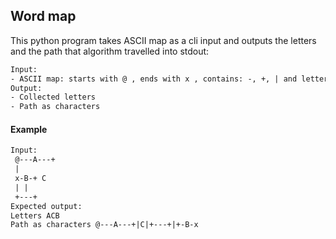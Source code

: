 ## Word map
This python program takes ASCII map as a cli input and outputs the letters and the path that algorithm travelled into stdout:
~~~txt
Input:
- ASCII map: starts with @ , ends with x , contains: -, +, | and letters
Output:
- Collected letters
- Path as characters
~~~
#### Example
~~~txt
Input:
 @---A---+
 |
 x-B-+ C
 | |
 +---+
Expected output:
Letters ACB
Path as characters @---A---+|C|+---+|+-B-x
~~~

